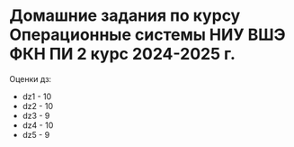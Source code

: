 # Домашние задания по курсу Операционные системы НИУ ВШЭ ФКН ПИ 2 курс 2024-2025 г.

Оценки дз:
- dz1 - 10
- dz2 - 10
- dz3 - 9
- dz4 - 10
- dz5 - 9
